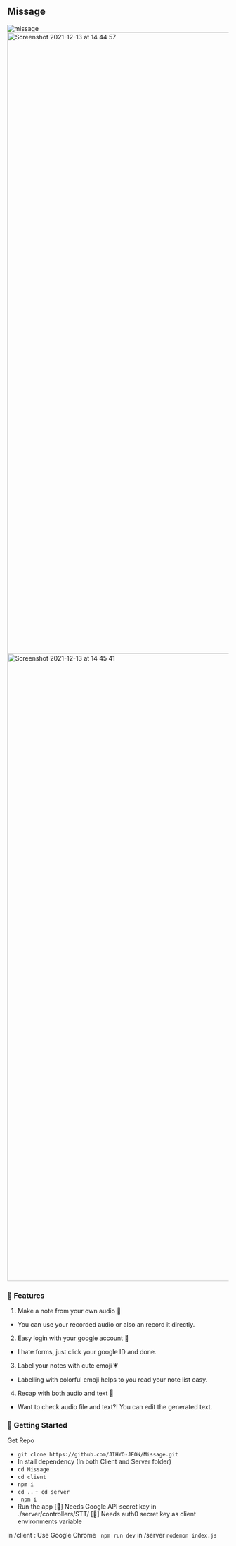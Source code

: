 ## Missage

![missage](https://user-images.githubusercontent.com/69793445/145801676-5ffd750f-bddb-4e69-b532-a55ba1e8726b.png)
<img width="1410" alt="Screenshot 2021-12-13 at 14 44 57" src="https://user-images.githubusercontent.com/69793445/145833421-22bfcca4-2772-4b10-b494-4a65d281a752.png">
<img width="1424" alt="Screenshot 2021-12-13 at 14 45 41" src="https://user-images.githubusercontent.com/69793445/145833488-75ca0b9a-af27-4f7f-8fd1-47c8bdd68b7f.png">



### 📝 Features

1. Make a note from your own audio 🎤
- You can use your recorded audio or also an record it directly.
2. Easy login with your google account 🍰
- I hate forms, just click your google ID and done.
3. Label your notes with cute emoji 💗
- Labelling with colorful emoji helps to you read your note list easy.
4. Recap with both audio and text 📝
- Want to check audio file and text?! You can edit the generated text.


 ### 🚀 Getting Started

Get Repo
-  ``` git clone https://github.com/JIHYO-JEON/Missage.git ```
- In stall dependency (In both Client and Server folder)
- ``` cd Missage ```
- ``` cd client ```
- ``` npm i ```
- ``` cd .. ```
-``` cd server```
- ``` npm i```
- Run the app
[🌟] Needs Google API secret key in ./server/controllers/STT/
[🌟] Needs auth0 secret key as client environments variable

in /client : Use Google Chrome
``` npm run dev```
in /server
```nodemon index.js ```
